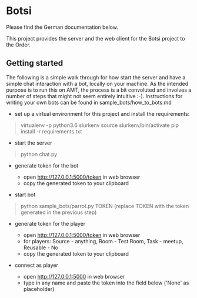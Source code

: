 Botsi
=====

Please find the German documentation below. 

This project provides the server and the web client for the Botsi project to the
Order.

Getting started
---------------

The following is a simple walk through for how start the server and have a simple chat interaction with a bot, locally on your machine.
As the intended purpose is to run this on AMT, the process is a bit convoluted and involves a number of steps that might not seem entirely intuitive :-).
Instructions for writing your own bots can be found in sample_bots/how_to_bots.md

* set up a virtual environment for this project and install the requirements:

> virtualenv -p python3.6 slurkenv
> source slurkenv/bin/activate
> pip install -r requirements.txt


* start the server

> python chat.py


* generate token for the bot 
    * open http://127.0.0.1:5000/token in web browser
    * copy the generated token to your clipboard


* start bot

> python sample_bots/parrot.py TOKEN
(replace TOKEN with the token generated in the previous step)


* generate token for the player
    * open http://127.0.0.1:5000/token in web browser
    * for players: Source - anything, Room - Test Room, Task - meetup, Reusable - No
    * copy the generated token to your clipboard


* connect as player
    * open http://127.0.0.1:5000 in web browser
    * type in any name and paste the token into the field below ('None' as placeholder)